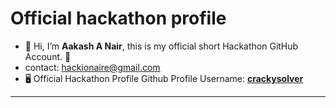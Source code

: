 
  # Official hackathon profile
- 👋 Hi, I’m **Aakash A Nair**, this is my official short Hackathon GitHub Account. 🔱
- contact: hackionaire@gmail.com
- 🖥️ Official Hackathon Profile Github Profile Username:  [**crackysolver**](https://github.com/crackysolver)     <br>
____________________________________________________________________________________________________________________________________________________________________


      
            
<!---
hacknarog/hacknarog is a ✨ special ✨ repository because its `README.md` (this file) appears on your GitHub profile.
You can click the Preview link to take a look at your changes.
--->
